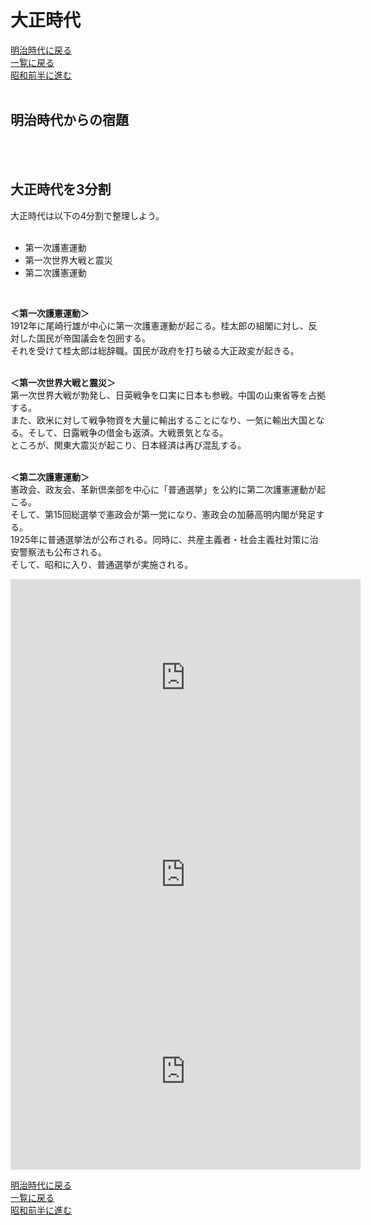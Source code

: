 # 大正時代

[明治時代に戻る](../meiji/meiji.md)<br>
[一覧に戻る](../index.md)<br>
[昭和前半に進む](../showabeforeww2/showa0924.md)<br>
<br>

## 明治時代からの宿題

<br>
<br>

## 大正時代を3分割
大正時代は以下の4分割で整理しよう。<br>
<br>
* 第一次護憲運動<br>
* 第一次世界大戦と震災<br>
* 第二次護憲運動<br>
<br>

**＜第一次護憲運動＞**<br>
1912年に尾崎行雄が中心に第一次護憲運動が起こる。桂太郎の組閣に対し、反対した国民が帝国議会を包囲する。<br>それを受けて桂太郎は総辞職。国民が政府を打ち破る大正政変が起きる。<br>
<br>

**＜第一次世界大戦と震災＞**<br>
第一次世界大戦が勃発し、日英戦争を口実に日本も参戦。中国の山東省等を占拠する。<br>
また、欧米に対して戦争物資を大量に輸出することになり、一気に輸出大国となる。そして、日露戦争の借金も返済。大戦景気となる。<br>
ところが、関東大震災が起こり、日本経済は再び混乱する。<br>
<br>

**＜第二次護憲運動＞**<br>
憲政会、政友会、革新倶楽部を中心に「普通選挙」を公約に第二次護憲運動が起こる。<br>
そして、第15回総選挙で憲政会が第一党になり、憲政会の加藤高明内閣が発足する。<br>
1925年に普通選挙法が公布される。同時に、共産主義者・社会主義社対策に治安警察法も公布される。<br>
そして、昭和に入り、普通選挙が実施される。<br>


<div align="center"><iframe width="560" height="315" src="https://www.youtube.com/embed/8UX6CFXgwKk?si=E71Y37ztrGMpIMWs" title="YouTube video player" frameborder="0" allow="accelerometer; autoplay; clipboard-write; encrypted-media; gyroscope; picture-in-picture; web-share" allowfullscreen></iframe></div>

<div align="center"><iframe width="560" height="315" src="https://www.youtube.com/embed/PhHoCnRg1Yw?si=yxS7LUld1W2yD4j6" title="YouTube video player" frameborder="0" allow="accelerometer; autoplay; clipboard-write; encrypted-media; gyroscope; picture-in-picture; web-share" allowfullscreen></iframe></div>

<div align="center"><iframe width="560" height="315" src="https://www.youtube.com/embed/LFPiGzaycdc?si=-QQo1PLQklu8Ndt1" title="YouTube video player" frameborder="0" allow="accelerometer; autoplay; clipboard-write; encrypted-media; gyroscope; picture-in-picture; web-share" allowfullscreen></iframe></div>





<div align="center"></div>
<div align="center"></div>
<div align="center"></div>



[明治時代に戻る](../meiji/meiji.md)<br>
[一覧に戻る](../index.md)<br>
[昭和前半に進む](../showabeforeww2/showa0924.md)<br>
<br>
